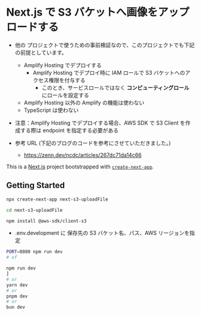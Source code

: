 # Next.js で S3 バケットへ画像をアップロードする

* 他の プロジェクトで使うための事前検証なので、このプロジェクトでも下記の前提としています。
    - Amplify Hosting でデプロイする
        - Amplify Hosting でデプロイ時に IAM ロールで S3 バケットへのアクセス権限を付与する
            - このとき、サービスロールではなく **コンピューティングロール** にロールを設定する
    - Amplify Hosting 以外の Amplify の機能は使わない
    - TypeScript は使わない

* 注意：Amplify Hosting でデプロイする場合、AWS SDK で S3 Client を作成する際は endpoint を指定する必要がある

* 参考 URL (下記のブログのコードを参考にさせていただきました。)
  - https://zenn.dev/ncdc/articles/267dc71da14c66

This is a [Next.js](https://nextjs.org) project bootstrapped with [`create-next-app`](https://nextjs.org/docs/app/api-reference/cli/create-next-app).

## Getting Started

```bash
npx create-next-app next-s3-uploadFile

cd next-s3-uploadFile

npm install @aws-sdk/client-s3
```

* .env.development に 保存先の S3 バケット名、パス、AWS リージョンを指定

```bash
PORT=8080 npm run dev
# of

npm run dev
]
# or
yarn dev
# or
pnpm dev
# or
bun dev
```
